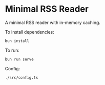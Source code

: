 # Minimal RSS Reader

A minimal RSS reader with in-memory caching.

To install dependencies:

```bash
bun install
```

To run:

```bash
bun run serve
```

Config:
```
./src/config.ts
```
